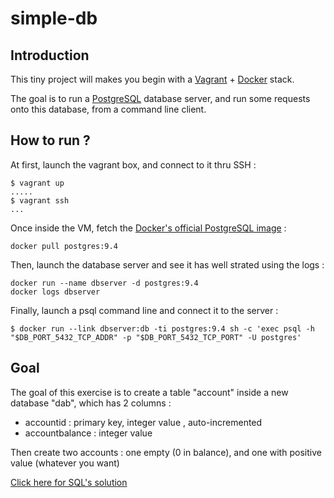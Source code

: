 simple-db
=========

Introduction
------------

This tiny project will makes you begin with a [Vagrant](https://vagrantup.com) + [Docker](https://docker.com/) stack.

The goal is to run a [PostgreSQL](http://www.postgresql.org/) database server, and run some requests onto this database, from a command line client.

How to run ?
------------

At first, launch the vagrant box, and connect to it thru SSH :
```
$ vagrant up
.....
$ vagrant ssh
...
```

Once inside the VM, fetch the [Docker's official PostgreSQL image](https://registry.hub.docker.com/_/postgres/) :
```
docker pull postgres:9.4
```

Then, launch the database server and see it has well strated using the logs :
```
docker run --name dbserver -d postgres:9.4
docker logs dbserver
```

Finally, launch a psql command line and connect it to the server :
```
$ docker run --link dbserver:db -ti postgres:9.4 sh -c 'exec psql -h "$DB_PORT_5432_TCP_ADDR" -p "$DB_PORT_5432_TCP_PORT" -U postgres'
```

Goal
----

The goal of this exercise is to create a table "account" inside a new database "dab", which has 2 columns : 
* accountid : primary key, integer value , auto-incremented
* accountbalance : integer value

Then create two accounts : one empty (0 in  balance), and one with positive value (whatever you want)

[Click here for SQL's solution](solution.md)
